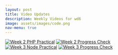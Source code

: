 ```yaml
---
layout: post
title: Video Updates
description: Weekly Videos for wd6
image: assets/images/code.png
nav-menu: true
---
```


[![Week 2 PHP Practical](http://img.youtube.com/vi/W9zMM8aV4tw/0.jpg)](http://www.youtube.com/watch?v=W9zMM8aV4tw "Week 2 PHP Practical")
[![Week 2 Progress Check](http://img.youtube.com/vi/iBowFlU2PB8/0.jpg)](http://www.youtube.com/watch?v=iBowFlU2PB8 "Week 2 Progress Check")
[![Week 3 Node Practical](http://img.youtube.com/vi/PT4o1xOJCiw/0.jpg)](http://www.youtube.com/watch?v=PT4o1xOJCiw "Week 3 Node Practical")
[![Week 3 Progress Check](http://img.youtube.com/vi/rAe-_b08fho/0.jpg)](http://www.youtube.com/watch?v=rAe-_b08fho "Week 3 Progress Check")